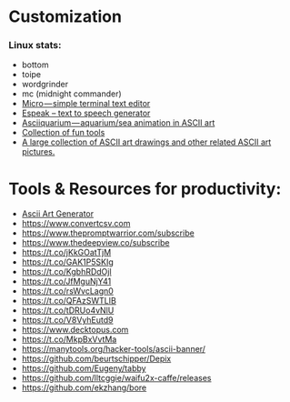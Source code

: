 # Customization
### Linux stats:
- bottom
- toipe
- wordgrinder
- mc (midnight commander)
- [Micro — simple terminal text editor]()
- [Espeak – text to speech generator](https://github.com/espeak-ng/espeak-ng)
- [Asciiquarium — aquarium/sea animation in ASCII art](https://github.com/cmatsuoka/asciiquarium)
- [Collection of fun tools](https://patorjk.com/)
- [A large collection of ASCII art drawings and other related ASCII art pictures.](https://www.asciiart.eu)

# Tools & Resources for productivity:
- [Ascii Art Generator](https://github.com/topics/ascii-art-generator)
- https://www.convertcsv.com
- https://www.thepromptwarrior.com/subscribe
- https://www.thedeepview.co/subscribe
- https://t.co/jKkGOatTjM
- https://t.co/GAK1P5SKIg
- https://t.co/KgbhRDdOjl
- https://t.co/JfMguNjY41
- https://t.co/rsWvcLagn0
- https://t.co/QFAzSWTLIB
- https://t.co/tDRUo4vNlU
- https://t.co/V8VyhEutd9
- https://www.decktopus.com
- https://t.co/MkpBxVvtMa
- https://manytools.org/hacker-tools/ascii-banner/
- https://github.com/beurtschipper/Depix
- https://github.com/Eugeny/tabby
- https://github.com/lltcggie/waifu2x-caffe/releases
- https://github.com/ekzhang/bore








